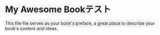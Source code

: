 # My Awesome Bookテスト

This file file serves as your book's preface, a great place to describe your book's content and ideas.

